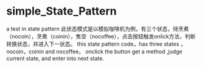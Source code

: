 # simple_State_Pattern
a test in state pattern 
此状态模式是以模拟咖啡机为例，有三个状态，待烹煮（nocoin），烹煮（coinin），售空（nocoffee），点击按钮触发onlick方法，判断转换状态，并进入下一状态。
this state pattern code，has three states ，nocoin，coinin and nocoffee， onclick the button get a method ,judge current state, and  enter into next state.
